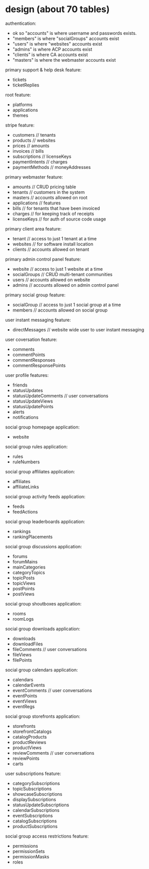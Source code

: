 design (about 70 tables)
========

authentication:
- ok so "accounts" is where username and passwords exists.
- "members" is where "socialGroups" accounts exist
- "users" is where "websites" accounts exist
- "admins" is where ACP accounts exist
- "clients" is where CA accounts exist
- "masters" is where the webmaster accounts exist

primary support & help desk feature:
- tickets
- ticketReplies

root feature:
- platforms
- applications
- themes

stripe feature:
- customers // tenants
- products // websites
- prices // amounts
- invoices // bills
- subscriptions // licenseKeys
- paymentIntents // charges
- paymentMethods // moneyAddresses

primary webmaster feature:
- amounts // CRUD pricing table
- tenants // customers in the system
- masters // accounts allowed on root
- applications // features
- bills // for tenants that have been invoiced
- charges // for keeping track of receipts
- licenseKeys // for auth of source code usage

primary client area feature:
- tenant // access to just 1 tenant at a time
- websites // for software install location
- clients // accounts allowed on tenant

primary admin control panel feature:
- website // access to just 1 website at a time
- socialGroups // CRUD multi-tenant communities
- users // accounts allowed on website
- admins // accounts allowed on admin control panel

primary social group feature:
- socialGroup // access to just 1 social group at a time
- members // accounts allowed on social group

user instant messaging feature:
- directMessages // website wide user to user instant messaging

user coversation feature:
- comments
- commentPoints
- commentResponses
- commentResponsePoints

user profile features:
- friends
- statusUpdates
- statusUpdateComments // user conversations
- statusUpdateViews
- statusUpdatePoints
- alerts
- notifications

social group homepage application:
- website

social group rules application:
- rules
- ruleNumbers

social group affiliates application:
- affiliates
- affiliateLinks

social group activity feeds application:
- feeds
- feedActions

social group leaderboards application:
- rankings
- rankingPlacements

social group discussions application:
- forums
- forumMains
- mainCategories
- categoryTopics
- topicPosts
- topicViews
- postPoints
- postViews

social group shoutboxes application:
- rooms
- roomLogs

social group downloads application:
- downloads
- downloadFiles
- fileComments // user conversations
- fileViews
- filePoints

social group calendars application:
- calendars
- calendarEvents
- eventComments // user conversations
- eventPoints
- eventViews
- eventRegs

social group storefronts application:
- storefronts
- storefrontCatalogs
- catalogProducts
- productReviews
- productViews
- reviewComments // user conversations
- reviewPoints
- carts

user subscriptions feature:
- categorySubscriptions
- topicSubscriptions
- showcaseSubscriptions
- displaySubscriptions
- statusUpdateSubscriptions
- calendarSubscriptions
- eventSubscriptions
- catalogSubscriptions
- productSubscriptions

social group access restrictions feature:
- permissions
- permissionSets
- permissionMasks
- roles